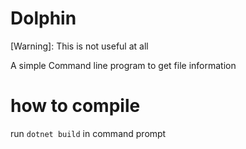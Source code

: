 # Dolphin
 
[Warning]: This is not useful at all

A simple Command line program to get file information

# how to compile
run ```dotnet build``` in command prompt
